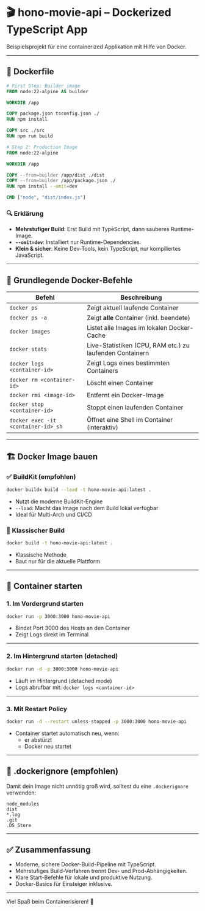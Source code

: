 # 🎬 hono-movie-api – Dockerized TypeScript App

Beispielsprojekt für eine containerized Applikation mit Hilfe von Docker.

---

## 🐳 Dockerfile

```Dockerfile
# First Step: Builder image
FROM node:22-alpine AS builder

WORKDIR /app

COPY package.json tsconfig.json ./
RUN npm install

COPY src ./src
RUN npm run build

# Step 2: Production Image
FROM node:22-alpine

WORKDIR /app

COPY --from=builder /app/dist ./dist
COPY --from=builder /app/package.json ./
RUN npm install --omit=dev

CMD ["node", "dist/index.js"]
```

### 🔍 Erklärung

- **Mehrstufiger Build**: Erst Build mit TypeScript, dann sauberes Runtime-Image.
- **`--omit=dev`**: Installiert nur Runtime-Dependencies.
- **Klein & sicher**: Keine Dev-Tools, kein TypeScript, nur kompiliertes JavaScript.

---

## 🧰 Grundlegende Docker-Befehle

| Befehl                                 | Beschreibung                                                  |
|----------------------------------------|---------------------------------------------------------------|
| `docker ps`                            | Zeigt aktuell laufende Container                              |
| `docker ps -a`                         | Zeigt **alle** Container (inkl. beendete)                     |
| `docker images`                        | Listet alle Images im lokalen Docker-Cache                    |
| `docker stats`                         | Live-Statistiken (CPU, RAM etc.) zu laufenden Containern      |
| `docker logs <container-id>`          | Zeigt Logs eines bestimmten Containers                        |
| `docker rm <container-id>`            | Löscht einen Container                                        |
| `docker rmi <image-id>`               | Entfernt ein Docker-Image                                     |
| `docker stop <container-id>`          | Stoppt einen laufenden Container                              |
| `docker exec -it <container-id> sh`   | Öffnet eine Shell im Container (interaktiv)                   |

---

## 🏗️ Docker Image bauen

### ✅ BuildKit (empfohlen)

```bash
docker buildx build --load -t hono-movie-api:latest .
```

- Nutzt die moderne BuildKit-Engine
- `--load`: Macht das Image nach dem Build lokal verfügbar
- Ideal für Multi-Arch und CI/CD

### 🧱 Klassischer Build

```bash
docker build -t hono-movie-api:latest .
```

- Klassische Methode
- Baut nur für die aktuelle Plattform

---

## 🚀 Container starten

### 1. **Im Vordergrund starten**

```bash
docker run -p 3000:3000 hono-movie-api
```

- Bindet Port 3000 des Hosts an den Container
- Zeigt Logs direkt im Terminal

---

### 2. **Im Hintergrund starten (detached)**

```bash
docker run -d -p 3000:3000 hono-movie-api
```

- Läuft im Hintergrund (detached mode)
- Logs abrufbar mit: `docker logs <container-id>`

---

### 3. **Mit Restart Policy**

```bash
docker run -d --restart unless-stopped -p 3000:3000 hono-movie-api
```

- Container startet automatisch neu, wenn:
  - er abstürzt
  - Docker neu startet

---

## 🧼 .dockerignore (empfohlen)

Damit dein Image nicht unnötig groß wird, solltest du eine `.dockerignore` verwenden:

```
node_modules
dist
*.log
.git
.DS_Store
```

---

## ✅ Zusammenfassung

- Moderne, sichere Docker-Build-Pipeline mit TypeScript.
- Mehrstufiges Build-Verfahren trennt Dev- und Prod-Abhängigkeiten.
- Klare Start-Befehle für lokale und produktive Nutzung.
- Docker-Basics für Einsteiger inklusive.

---

Viel Spaß beim Containerisieren! 🐋
